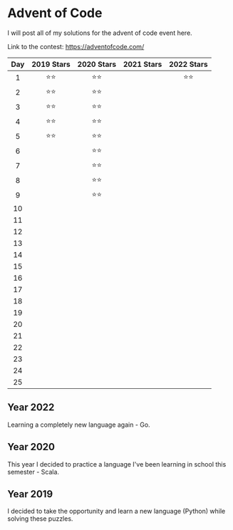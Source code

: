 # Advent of Code

I will post all of my solutions for the advent of code event here.

Link to the contest: https://adventofcode.com/

| **Day**      | 2019 **Stars** | 2020 **Stars** | 2021 **Stars** | 2022 **Stars** |
|:------------:|:--------------:|:--------------:|:--------------:|:--------------:|
| 1            | ⭐⭐            |⭐⭐             |                |⭐⭐             |
| 2            | ⭐⭐            |⭐⭐             |                |                |
| 3            | ⭐⭐            |⭐⭐             |                |                |
| 4            | ⭐⭐            |⭐⭐             |                |                |
| 5            | ⭐⭐            |⭐⭐             |                |                |
| 6            |                |⭐⭐             |                |                |
| 7            |                |⭐⭐             |                |                |
| 8            |                |⭐⭐             |                |                |
| 9            |                |⭐⭐             |                |                |
| 10           |                |                |                |                |
| 11           |                |                |                |                |
| 12           |                |                |                |                |
| 13           |                |                |                |                |
| 14           |                |                |                |                |
| 15           |                |                |                |                |
| 16           |                |                |                |                |
| 17           |                |                |                |                |
| 18           |                |                |                |                |
| 19           |                |                |                |                |
| 20           |                |                |                |                |
| 21           |                |                |                |                |
| 22           |                |                |                |                |
| 23           |                |                |                |                |
| 24           |                |                |                |                |
| 25           |                |                |                |                |

## Year 2022

Learning a completely new language again - Go.

## Year 2020

This year I decided to practice a language I've been learning in school this semester - Scala.

## Year 2019

I decided to take the opportunity and learn a new language (Python) while solving these puzzles.
